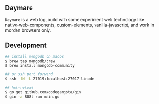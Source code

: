 Daymare
---

`Daymare` is a web log, build with some experiment web technology like native-web-components,
custom-elements, vanilla-javascript, and work in morden browsers only.


## Development
```bash
## install mongodb on macos
$ brew tap mongodb/brew
$ brew install mongodb-community

## or ssh port forward
$ ssh -fN -L 27019:localhost:27017 linode

## hot-reload
$ go get github.com/codegangsta/gin
$ gin -a 8081 run main.go
```
